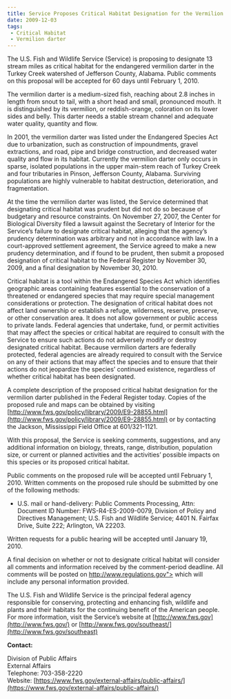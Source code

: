 ```yaml
---
title: Service Proposes Critical Habitat Designation for the Vermilion Darter
date: 2009-12-03
tags:
 - Critical Habitat
 - Vermilion darter
---
```


The U.S. Fish and Wildlife Service (Service) is proposing to designate 13 stream miles as critical habitat for the endangered vermilion darter in the Turkey Creek watershed of Jefferson County, Alabama. Public comments on this proposal will be accepted for 60 days until February 1, 2010.

The vermilion darter is a medium-sized fish, reaching about 2.8 inches in length from snout to tail, with a short head and small, pronounced mouth. It is distinguished by its vermilion, or reddish-orange, coloration on its lower sides and belly. This darter needs a stable stream channel and adequate water quality, quantity and flow.

In 2001, the vermilion darter was listed under the Endangered Species Act due to urbanization, such as construction of impoundments, gravel extractions, and road, pipe and bridge construction, and decreased water quality and flow in its habitat. Currently the vermilion darter only occurs in sparse, isolated populations in the upper main-stem reach of Turkey Creek and four tributaries in Pinson, Jefferson County, Alabama. Surviving populations are highly vulnerable to habitat destruction, deterioration, and fragmentation.

At the time the vermilion darter was listed, the Service determined that designating critical habitat was prudent but did not do so because of budgetary and resource constraints. On November 27, 2007, the Center for Biological Diversity filed a lawsuit against the Secretary of Interior for the Service’s failure to designate critical habitat, alleging that the agency’s prudency determination was arbitrary and not in accordance with law. In a court-approved settlement agreement, the Service agreed to make a new prudency determination, and if found to be prudent, then submit a proposed designation of critical habitat to the Federal Register by November 30, 2009, and a final designation by November 30, 2010.

Critical habitat is a tool within the Endangered Species Act which identifies geographic areas containing features essential to the conservation of a threatened or endangered species that may require special management considerations or protection. The designation of critical habitat does not affect land ownership or establish a refuge, wilderness, reserve, preserve, or other conservation area. It does not allow government or public access to private lands. Federal agencies that undertake, fund, or permit activities that may affect the species or critical habitat are required to consult with the Service to ensure such actions do not adversely modify or destroy designated critical habitat. Because vermilion darters are federally protected, federal agencies are already required to consult with the Service on any of their actions that may affect the species and to ensure that their actions do not jeopardize the species’ continued existence, regardless of whether critical habitat has been designated.

A complete description of the proposed critical habitat designation for the vermilion darter published in the Federal Register today. Copies of the proposed rule and maps can be obtained by visiting [http://www.fws.gov/policy/library/2009/E9-28855.html](http://www.fws.gov/policy/library/2009/E9-28855.html) or by contacting the Jackson, Mississippi Field Office at 601/321-1121.

With this proposal, the Service is seeking comments, suggestions, and any additional information on biology, threats, range, distribution, population size, or current or planned activities and the activities’ possible impacts on this species or its proposed critical habitat.

Public comments on the proposed rule will be accepted until February 1, 2010\. Written comments on the proposed rule should be submitted by one of the following methods:

*   U.S. mail or hand-delivery: Public Comments Processing, Attn: Document ID Number: FWS-R4-ES-2009-0079, Division of Policy and Directives Management; U.S. Fish and Wildlife Service; 4401 N. Fairfax Drive, Suite 222; Arlington, VA 22203.

Written requests for a public hearing will be accepted until January 19, 2010.

A final decision on whether or not to designate critical habitat will consider all comments and information received by the comment-period deadline. All comments will be posted on http://www.regulations.gov"> which will include any personal information provided.

The U.S. Fish and Wildlife Service is the principal federal agency responsible for conserving, protecting and enhancing fish, wildlife and plants and their habitats for the continuing benefit of the American people. For more information, visit the Service’s website at [http://www.fws.gov](http://www.fws.gov/) or [http://www.fws.gov/southeast/](http://www.fws.gov/southeast)

**Contact:**

Division of Public Affairs  
External Affairs  
Telephone: 703-358-2220  
Website: [https://www.fws.gov/external-affairs/public-affairs/](https://www.fws.gov/external-affairs/public-affairs/)
